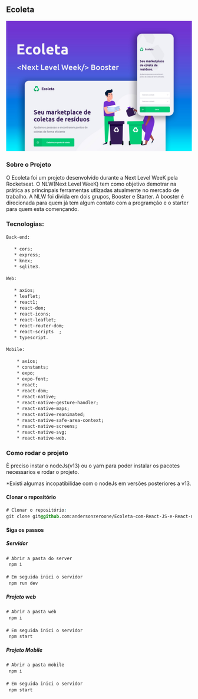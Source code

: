 ## Ecoleta

<img src="./img/img1.jpg" width="800">

### Sobre o Projeto

O Ecoleta foi um projeto desenvolvido durante a Next Level WeeK pela Rocketseat.
O NLW(Next Level WeeK) tem como objetivo demotrar na prática as princinpais ferramentas utlizadas atualmente no mercado de trabalho. A NLW foi divida em dois grupos, Booster e Starter. A booster é direcionada para quem já tem algum contato com a programção e o starter para quem esta començando.

### Tecnologias:

    Back-end:

       * cors;
       * express;
       * knex;
       * sqlite3.

    Web:

       * axios;
       * leaflet;
       * react1;
       * react-dom;
       * react-icons;
       * react-leaflet;
       * react-router-dom;
       * react-scripts  ;     
       * typescript.

    Mobile:

        * axios; 
        * constants;
        * expo; 
        * expo-font;
        * react; 
        * react-dom; 
        * react-native;
        * react-native-gesture-handler;
        * react-native-maps;
        * react-native-reanimated;
        * react-native-safe-area-context;
        * react-native-screens;
        * react-native-svg;
        * react-native-web.

### Como rodar o projeto  

È preciso instar o nodeJs(v13) ou o yarn para poder instalar os pacotes necessarios e rodar o projeto.

*Existi algumas incopatibilidae com o nodeJs em versões posteriores a v13.

#### Clonar o repositório

```css
# Clonar o repositório:
git clone git@github.com:andersonzeroone/Ecoleta-com-React-JS-e-React-native.git
```

#### Siga os passos

##### Servidor
```css
# Abrir a pasta do server
 npm i 

# Em seguida inici o servidor 
 npm run dev
```

##### Projeto web
```css
# Abrir a pasta web
 npm i 

# Em seguida inici o servidor 
 npm start
```

##### Projeto Mobile
```css
# Abrir a pasta mobile
 npm i 

# Em seguida inici o servidor 
 npm start
```